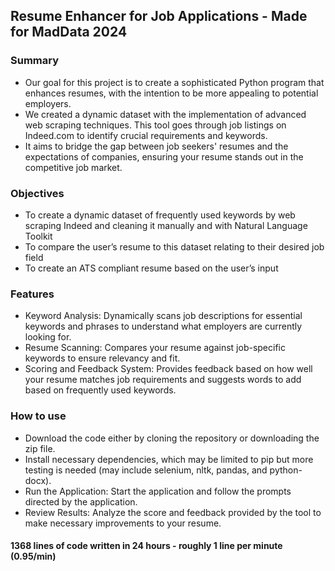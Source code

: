 ## Resume Enhancer for Job Applications - Made for MadData 2024

### Summary
- Our goal for this project is to create a sophisticated Python program that enhances resumes, with the intention to be more appealing to potential employers. 
- We created a dynamic dataset with the implementation of advanced web scraping techniques. This tool goes through job listings on Indeed.com to identify crucial requirements and keywords. 
- It aims to bridge the gap between job seekers' resumes and the expectations of companies, ensuring your resume stands out in the competitive job market.

### Objectives
- To create a dynamic dataset of frequently used keywords by web scraping Indeed and cleaning it manually and with Natural Language Toolkit
- To compare the user’s resume to this dataset relating to their desired job field
- To create an ATS compliant resume based on the user’s input

### Features
- Keyword Analysis: Dynamically scans job descriptions for essential keywords and phrases to understand what employers are currently looking for.
- Resume Scanning: Compares your resume against job-specific keywords to ensure relevancy and fit.
- Scoring and Feedback System: Provides feedback based on how well your resume matches job requirements and suggests words to add based on frequently used keywords.

### How to use
- Download the code either by cloning the repository or downloading the zip file.
- Install necessary dependencies, which may be limited to pip but more testing is needed (may include selenium, nltk, pandas, and python-docx).
- Run the Application: Start the application and follow the prompts directed by the application.
- Review Results: Analyze the score and feedback provided by the tool to make necessary improvements to your resume.

#### 1368 lines of code written in 24 hours - roughly 1 line per minute (0.95/min)
